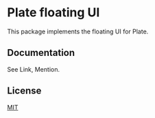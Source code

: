 # Plate floating UI

This package implements the floating UI for Plate.

## Documentation

See Link, Mention.

## License

[MIT](../../LICENSE)
